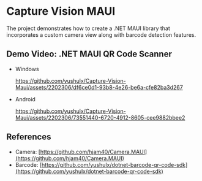 # Capture Vision MAUI
The project demonstrates how to create a .NET MAUI library that incorporates a custom camera view along with barcode detection features.

## Demo Video: .NET MAUI QR Code Scanner

- Windows

  https://github.com/yushulx/Capture-Vision-Maui/assets/2202306/df6ce0d1-93b8-4e26-be6a-cfe82ba3d267

- Android

  https://github.com/yushulx/Capture-Vision-Maui/assets/2202306/73551440-6720-4912-8605-cee9882bbee2





## References
- Camera: [https://github.com/hjam40/Camera.MAUI](https://github.com/hjam40/Camera.MAUI)
- Barcode: [https://github.com/yushulx/dotnet-barcode-qr-code-sdk](https://github.com/yushulx/dotnet-barcode-qr-code-sdk)
